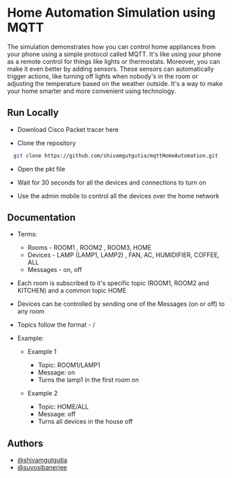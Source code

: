 
# Home Automation Simulation using MQTT


The simulation demonstrates how you can control home appliances from your phone using a simple protocol called MQTT. It's like using your phone as a remote control for things like lights or thermostats. Moreover, you can make it even better by adding sensors. These sensors can automatically trigger actions, like turning off lights when nobody's in the room or adjusting the temperature based on the weather outside. It's a way to make your home smarter and more convenient using technology.


## Run Locally

* Download Cisco Packet tracer here

* Clone the repository

```bash
  git clone https://github.com/shivamgutgutia/mqttHomeAutomation.git
```

* Open the pkt file

* Wait for 30 seconds for all the devices and connections to turn on

* Use the admin mobile to control all the devices over the home network


## Documentation

* Terms:
    * Rooms - ROOM1 , ROOM2 , ROOM3, HOME
    * Devices - LAMP (LAMP1, LAMP2) , FAN, AC, HUMIDIFIER, COFFEE, ALL
    * Messages - on, off

* Each room is subscribed to it's specific topic (ROOM1, ROOM2 and KITCHEN) and a common topic HOME

* Devices can be controlled by sending one of the Messages (on or off) to any room 

* Topics follow the format - <Room type>/<Device Type>

* Example:
    * Example 1 
        * Topic: ROOM1/LAMP1
        * Message: on 
        * Turns the lamp1 in the first room on

    * Example 2
        * Topic: HOME/ALL
        * Message: off
        * Turns all devices in the house off

## Authors

- [@shivamgutgutia](https://www.github.com/shivamgutgutia)
- [@suvosibanerjee](https://www.github.com/suvosibanerjee)

